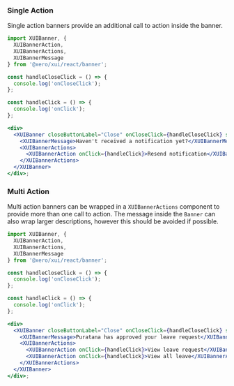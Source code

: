 ### Single Action

Single action banners provide an additional call to action inside the banner.

```jsx harmony
import XUIBanner, {
  XUIBannerAction,
  XUIBannerActions,
  XUIBannerMessage
} from '@xero/xui/react/banner';

const handleCloseClick = () => {
  console.log('onCloseClick');
};

const handleClick = () => {
  console.log('onClick');
};

<div>
  <XUIBanner closeButtonLabel="Close" onCloseClick={handleCloseClick} sentiment="neutral">
    <XUIBannerMessage>Haven't received a notification yet?</XUIBannerMessage>
    <XUIBannerActions>
      <XUIBannerAction onClick={handleClick}>Resend notification</XUIBannerAction>
    </XUIBannerActions>
  </XUIBanner>
</div>;
```

### Multi Action

Multi action banners can be wrapped in a `XUIBannerActions` component to provide more than one call to action. The message inside the `Banner` can also wrap larger descriptions, however this should be avoided if possible.

```jsx harmony
import XUIBanner, {
  XUIBannerAction,
  XUIBannerActions,
  XUIBannerMessage
} from '@xero/xui/react/banner';

const handleCloseClick = () => {
  console.log('onCloseClick');
};

const handleClick = () => {
  console.log('onClick');
};

<div>
  <XUIBanner closeButtonLabel="Close" onCloseClick={handleCloseClick} sentiment="positive">
    <XUIBannerMessage>Puratana has approved your leave request</XUIBannerMessage>
    <XUIBannerActions>
      <XUIBannerAction onClick={handleClick}>View leave request</XUIBannerAction>
      <XUIBannerAction onClick={handleClick}>View all leave</XUIBannerAction>
    </XUIBannerActions>
  </XUIBanner>
</div>;
```
